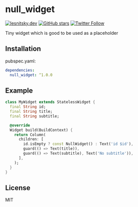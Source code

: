 # null_widget

[![lesnitsky.dev](https://lesnitsky.dev/shield.svg?hash=94049)](https://lesnitsky.dev?utm_source=null_widget)
[![GitHub stars](https://img.shields.io/github/stars/lesnitsky/null_widget.svg?style=social)](https://github.com/lesnitsky/null_widget)
[![Twitter Follow](https://img.shields.io/twitter/follow/lesnitsky_dev.svg?label=Follow%20me&style=social)](https://twitter.com/lesnitsky_dev)

Tiny widget which is good to be used as a placeholder

## Installation

pubspec.yaml:

```yaml
dependencies:
  null_widget: ^1.0.0
```

## Example

```dart
class MyWidget extends StatelessWidget {
  final String id;
  final String title;
  final String subtitle;

  @override
  Widget build(BuildContext) {
    return Column(
      children: [
        id.isEmpty ? const NullWidget() : Text('id $id'),
        guard(() => Text(title)),
        guard(() => Text(subtitle), Text('No subtitle')),
      ],
    );
  }
}
```

## License

MIT
